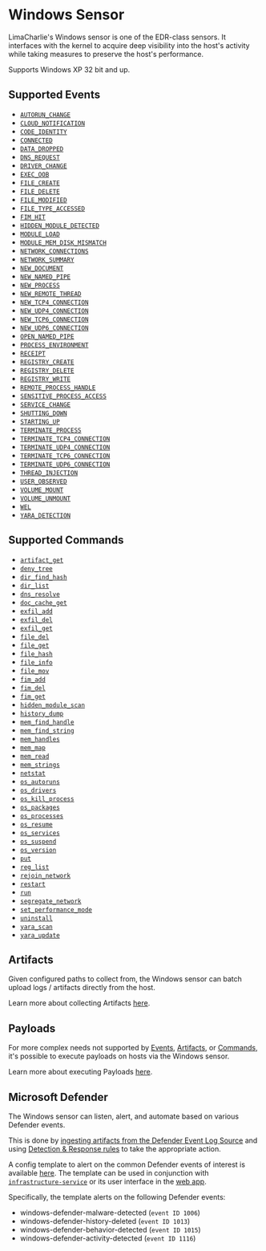 # Windows Sensor

LimaCharlie's Windows sensor is one of the EDR-class sensors. It interfaces with the kernel to acquire deep visibility into the host's activity while taking measures to preserve the host's performance. 

Supports Windows XP 32 bit and up.

## Supported Events

* [`AUTORUN_CHANGE`](../events.md#autorun_change)
* [`CLOUD_NOTIFICATION`](../events.md#cloud_notification)
* [`CODE_IDENTITY`](../events.md#code_identity)
* [`CONNECTED`](../events.md#connected)
* [`DATA_DROPPED`](../events.md#data_dropped)
* [`DNS_REQUEST`](../events.md#dns_request)
* [`DRIVER_CHANGE`](../events.md#driver_change)
* [`EXEC_OOB`](../events.md#exec_oob)
* [`FILE_CREATE`](../events.md#file_create)
* [`FILE_DELETE`](../events.md#file_delete)
* [`FILE_MODIFIED`](../events.md#file_modified)
* [`FILE_TYPE_ACCESSED`](../events.md#file_type_accessed)
* [`FIM_HIT`](../events.md#fim_hit)
* [`HIDDEN_MODULE_DETECTED`](../events.md#hidden_module_detected)
* [`MODULE_LOAD`](../events.md#module_load)
* [`MODULE_MEM_DISK_MISMATCH`](../events.md#module_mem_disk_mismatch)
* [`NETWORK_CONNECTIONS`](../events.md#network_connections)
* [`NETWORK_SUMMARY`](../events.md#network_summary)
* [`NEW_DOCUMENT`](../events.md#new_document)
* [`NEW_NAMED_PIPE`](../events.md#new_named_pipe)
* [`NEW_PROCESS`](../events.md#new_process)
* [`NEW_REMOTE_THREAD`](../events.md#new_remote_thread)
* [`NEW_TCP4_CONNECTION`](../events.md#new_tcp4_connection)
* [`NEW_UDP4_CONNECTION`](../events.md#new_udp4_connection)
* [`NEW_TCP6_CONNECTION`](../events.md#new_tcp6_connection)
* [`NEW_UDP6_CONNECTION`](../events.md#new_udp6_connection)
* [`OPEN_NAMED_PIPE`](../events.md#open_named_pipe)
* [`PROCESS_ENVIRONMENT`](../events.md#process_environment)
* [`RECEIPT`](../events.md#receipt)
* [`REGISTRY_CREATE`](../events.md#registry_create)
* [`REGISTRY_DELETE`](../events.md#registry_delete)
* [`REGISTRY_WRITE`](../events.md#registry_write)
* [`REMOTE_PROCESS_HANDLE`](../events.md#remote_process_handle)
* [`SENSITIVE_PROCESS_ACCESS`](../events.md#sensitive_process_access)
* [`SERVICE_CHANGE`](../events.md#service_change)
* [`SHUTTING_DOWN`](../events.md#shutting_down)
* [`STARTING_UP`](../events.md#starting_up)
* [`TERMINATE_PROCESS`](../events.md#terminate_process)
* [`TERMINATE_TCP4_CONNECTION`](../events.md#terminate_tcp4_connection)
* [`TERMINATE_UDP4_CONNECTION`](../events.md#terminate_udp4_connection)
* [`TERMINATE_TCP6_CONNECTION`](../events.md#terminate_tcp6_connection)
* [`TERMINATE_UDP6_CONNECTION`](../events.md#terminate_udp6_connection)
* [`THREAD_INJECTION`](../events.md#thread_injection)
* [`USER_OBSERVED`](../events.md#user_observed)
* [`VOLUME_MOUNT`](../events.md#volume_mount)
* [`VOLUME_UNMOUNT`](../events.md#volume_unmount)
* [`WEL`](../events.md#wel)
* [`YARA_DETECTION`](../events.md#yara_detection)

## Supported Commands

* [`artifact_get`](../sensor_commands.md#artifact_get)
* [`deny_tree`](../sensor_commands.md#deny_tree)
* [`dir_find_hash`](../sensor_commands.md#dir_find_hash)
* [`dir_list`](../sensor_commands.md#dir_list)
* [`dns_resolve`](../sensor_commands.md#dns_resolve)
* [`doc_cache_get`](../sensor_commands.md#doc_cache_get)
* [`exfil_add`](../sensor_commands.md#exfil_add)
* [`exfil_del`](../sensor_commands.md#exfil_del)
* [`exfil_get`](../sensor_commands.md#exfil_get)
* [`file_del`](../sensor_commands.md#file_del)
* [`file_get`](../sensor_commands.md#file_get)
* [`file_hash`](../sensor_commands.md#file_hash)
* [`file_info`](../sensor_commands.md#file_info)
* [`file_mov`](../sensor_commands.md#file_mov)
* [`fim_add`](../sensor_commands.md#fim_add)
* [`fim_del`](../sensor_commands.md#fim_del)
* [`fim_get`](../sensor_commands.md#fim_get)
* [`hidden_module_scan`](../sensor_commands.md#hidden_module_scan)
* [`history_dump`](../sensor_commands.md#history_dump)
* [`mem_find_handle`](../sensor_commands.md#mem_find_handle)
* [`mem_find_string`](../sensor_commands.md#mem_find_string)
* [`mem_handles`](../sensor_commands.md#mem_handles)
* [`mem_map`](../sensor_commands.md#mem_map)
* [`mem_read`](../sensor_commands.md#mem_read)
* [`mem_strings`](../sensor_commands.md#mem_strings)
* [`netstat`](../sensor_commands.md#netstat)
* [`os_autoruns`](../sensor_commands.md#os_autoruns)
* [`os_drivers`](../sensor_commands.md#os_drivers)
* [`os_kill_process`](../sensor_commands.md#os_kill_process)
* [`os_packages`](../sensor_commands.md#os_packages)
* [`os_processes`](../sensor_commands.md#os_processes)
* [`os_resume`](../sensor_commands.md#os_resume)
* [`os_services`](../sensor_commands.md#os_services)
* [`os_suspend`](../sensor_commands.md#os_suspend)
* [`os_version`](../sensor_commands.md#os_version)
* [`put`](../sensor_commands.md#put)
* [`reg_list`](../sensor_commands.md#reg_list)
* [`rejoin_network`](../sensor_commands.md#rejoin_network)
* [`restart`](../sensor_commands.md#restart)
* [`run`](../sensor_commands.md#run)
* [`segregate_network`](../sensor_commands.md#segregate_network)
* [`set_performance_mode`](../sensor_commands.md#set_performance_mode)
* [`uninstall`](../sensor_commands.md#uninstall)
* [`yara_scan`](../sensor_commands.md#yara_scan)
* [`yara_update`](../sensor_commands.md#yara_update)

## Artifacts

Given configured paths to collect from, the Windows sensor can batch upload logs / artifacts directly from the host.

Learn more about collecting Artifacts [here](../external_logs.md).

## Payloads

For more complex needs not supported by [Events](../events.md), [Artifacts](../external_logs.md), or [Commands](../sensor_commands.md), it's possible to execute payloads on hosts via the Windows sensor.

Learn more about executing Payloads [here](../payloads.md).

## Microsoft Defender

The Windows sensor can listen, alert, and automate based on various Defender events.

This is done by [ingesting artifacts from the Defender Event Log Source](../external_logs.md#windows-event-logs) and using [Detection & Response rules](../dr.md) to take the appropriate action.

A config template to alert on the common Defender events of interest is available [here](https://github.com/refractionPOINT/templates/blob/master/anti-virus/windows-defender.yaml). The template can be used in conjunction with [`infrastructure-service`](https://doc.limacharlie.io/docs/documentation/docs/infrastructure-service.md) or its user interface in the [web app](https://app.limacharlie.io).

Specifically, the template alerts on the following Defender events:
* windows-defender-malware-detected (`event ID 1006`)
* windows-defender-history-deleted (`event ID 1013`)
* windows-defender-behavior-detected (`event ID 1015`)
* windows-defender-activity-detected (`event ID 1116`)
